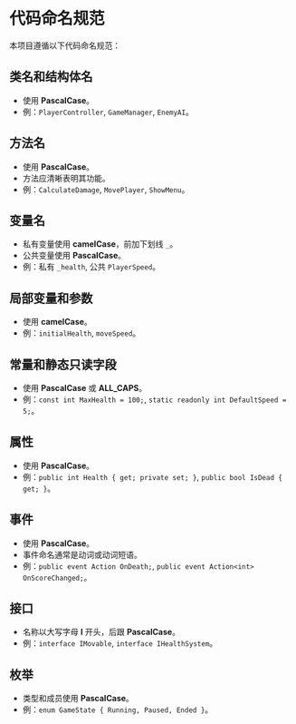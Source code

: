 # 代码命名规范

本项目遵循以下代码命名规范：

## 类名和结构体名

- 使用 **PascalCase**。
- 例：`PlayerController`, `GameManager`, `EnemyAI`。

## 方法名

- 使用 **PascalCase**。
- 方法应清晰表明其功能。
- 例：`CalculateDamage`, `MovePlayer`, `ShowMenu`。

## 变量名

- 私有变量使用 **camelCase**，前加下划线 `_`。
- 公共变量使用 **PascalCase**。
- 例：私有 `_health`, 公共 `PlayerSpeed`。

## 局部变量和参数

- 使用 **camelCase**。
- 例：`initialHealth`, `moveSpeed`。

## 常量和静态只读字段

- 使用 **PascalCase** 或 **ALL_CAPS**。
- 例：`const int MaxHealth = 100;`, `static readonly int DefaultSpeed = 5;`。

## 属性

- 使用 **PascalCase**。
- 例：`public int Health { get; private set; }`, `public bool IsDead { get; }`。

## 事件

- 使用 **PascalCase**。
- 事件命名通常是动词或动词短语。
- 例：`public event Action OnDeath;`, `public event Action<int> OnScoreChanged;`。

## 接口

- 名称以大写字母 **I** 开头，后跟 **PascalCase**。
- 例：`interface IMovable`, `interface IHealthSystem`。

## 枚举

- 类型和成员使用 **PascalCase**。
- 例：`enum GameState { Running, Paused, Ended }`。
